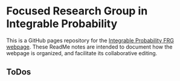 # Focused Research Group in Integrable Probability

This is a GitHub pages repository for the [Integrable Probability FRG webpage](https://integrable-probability.github.io/). 
These ReadMe notes are intended to document how the webpage is organized, and facilitate its collaborative editing.




## ToDos

